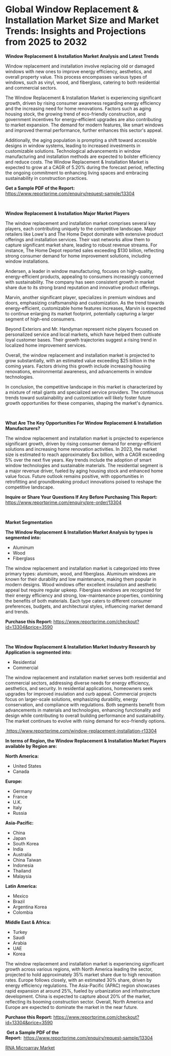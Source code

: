 <p><h1>Global Window Replacement & Installation Market Size and Market Trends: Insights and Projections from 2025 to 2032</h1></p><p><strong>Window Replacement & Installation Market Analysis and Latest Trends</strong></p>
<p><p>Window replacement and installation involve replacing old or damaged windows with new ones to improve energy efficiency, aesthetics, and overall property value. This process encompasses various types of windows, such as vinyl, wood, and fiberglass, catering to both residential and commercial sectors.</p><p>The Window Replacement & Installation Market is experiencing significant growth, driven by rising consumer awareness regarding energy efficiency and the increasing need for home renovations. Factors such as aging housing stock, the growing trend of eco-friendly construction, and government incentives for energy-efficient upgrades are also contributing to market expansion. The demand for modern features, like smart windows and improved thermal performance, further enhances this sector's appeal.</p><p>Additionally, the aging population is prompting a shift toward accessible designs in window systems, leading to increased investments in customizable solutions. Technological advancements in window manufacturing and installation methods are expected to bolster efficiency and reduce costs. The Window Replacement & Installation Market is expected to grow at a CAGR of 5.20% during the forecast period, reflecting the ongoing commitment to enhancing living spaces and embracing sustainability in construction practices.</p></p>
<p><strong>Get a Sample PDF of the Report:&nbsp;</strong> <a href="https://www.reportprime.com/enquiry/request-sample/13304?utm_campaign=3368&utm_medium=2&utm_source=Github&utm_content=ia&utm_term=20032025&utm_id=window-replacement-installation">https://www.reportprime.com/enquiry/request-sample/13304</a></p>
<p>&nbsp;</p>
<p><strong>Window Replacement & Installation Major Market Players</strong></p>
<p><p>The window replacement and installation market comprises several key players, each contributing uniquely to the competitive landscape. Major retailers like Lowe's and The Home Depot dominate with extensive product offerings and installation services. Their vast networks allow them to capture significant market share, leading to robust revenue streams. For instance, The Home Depot reported sales exceeding $130 billion, reflecting strong consumer demand for home improvement solutions, including window installations.</p><p>Andersen, a leader in window manufacturing, focuses on high-quality, energy-efficient products, appealing to consumers increasingly concerned with sustainability. The company has seen consistent growth in market share due to its strong brand reputation and innovative product offerings.</p><p>Marvin, another significant player, specializes in premium windows and doors, emphasizing craftsmanship and customization. As the trend towards energy-efficient, customizable home features increases, Marvin is expected to continue enlarging its market footprint, potentially capturing a larger segment of high-end consumers.</p><p>Beyond Exteriors and Mr. Handyman represent niche players focused on personalized service and local markets, which have helped them cultivate loyal customer bases. Their growth trajectories suggest a rising trend in localized home improvement services.</p><p>Overall, the window replacement and installation market is projected to grow substantially, with an estimated value exceeding $25 billion in the coming years. Factors driving this growth include increasing housing renovations, environmental awareness, and advancements in window technologies.</p><p>In conclusion, the competitive landscape in this market is characterized by a mixture of retail giants and specialized service providers. The continuous trends toward sustainability and customization will likely foster future growth opportunities for these companies, shaping the market's dynamics.</p></p>
<p>&nbsp;</p>
<p><strong>What Are The Key Opportunities For Window Replacement & Installation Manufacturers?</strong></p>
<p><p>The window replacement and installation market is projected to experience significant growth, driven by rising consumer demand for energy-efficient solutions and increasing home renovation activities. In 2023, the market size is estimated to reach approximately $xx billion, with a CAGR exceeding 5% over the next five years. Key trends include the adoption of smart window technologies and sustainable materials. The residential segment is a major revenue driver, fueled by aging housing stock and enhanced home value focus. Future outlook remains positive, with opportunities in retrofitting and groundbreaking product innovations poised to reshape the competitive landscape.</p></p>
<p><strong>Inquire or Share Your Questions If Any Before Purchasing This Report:</strong> <a href="https://www.reportprime.com/enquiry/pre-order/13304?utm_campaign=3368&utm_medium=2&utm_source=Github&utm_content=ia&utm_term=20032025&utm_id=window-replacement-installation">https://www.reportprime.com/enquiry/pre-order/13304</a></p>
<p>&nbsp;</p>
<p><strong>Market Segmentation</strong></p>
<p><strong>The Window Replacement & Installation Market Analysis by types is segmented into:</strong></p>
<p><ul><li>Aluminum</li><li>Wood</li><li>Fiberglass</li></ul></p>
<p><p>The window replacement and installation market is categorized into three primary types: aluminum, wood, and fiberglass. Aluminum windows are known for their durability and low maintenance, making them popular in modern designs. Wood windows offer excellent insulation and aesthetic appeal but require regular upkeep. Fiberglass windows are recognized for their energy efficiency and strong, low-maintenance properties, combining the benefits of both materials. Each type caters to different consumer preferences, budgets, and architectural styles, influencing market demand and trends.</p></p>
<p><strong>Purchase this Report:&nbsp;</strong><a href="https://www.reportprime.com/checkout?id=13304&price=3590&utm_campaign=3368&utm_medium=2&utm_source=Github&utm_content=ia&utm_term=20032025&utm_id=window-replacement-installation">https://www.reportprime.com/checkout?id=13304&price=3590</a></p>
<p>&nbsp;</p>
<p><strong>The Window Replacement & Installation Market Industry Research by Application is segmented into:</strong></p>
<p><ul><li>Residential</li><li>Commercial</li></ul></p>
<p><p>The window replacement and installation market serves both residential and commercial sectors, addressing diverse needs for energy efficiency, aesthetics, and security. In residential applications, homeowners seek upgrades for improved insulation and curb appeal. Commercial projects focus on larger-scale solutions, emphasizing durability, energy conservation, and compliance with regulations. Both segments benefit from advancements in materials and technologies, enhancing functionality and design while contributing to overall building performance and sustainability. The market continues to evolve with rising demand for eco-friendly options.</p></p>
<p><a href="https://www.reportprime.com/window-replacement-installation-r13304?utm_campaign=3368&utm_medium=2&utm_source=Github&utm_content=ia&utm_term=20032025&utm_id=window-replacement-installation">&nbsp;https://www.reportprime.com/window-replacement-installation-r13304</a></p>
<p><strong>In terms of Region, the Window Replacement & Installation Market Players available by Region are:</strong></p>
<p>
    <p> <strong> North America: </strong>
        <ul>
            <li>United States</li>
            <li>Canada</li>
        </ul>
        </p> 
    <p> <strong> Europe: </strong>
        <ul>
            <li>Germany</li>
            <li>France</li>
            <li>U.K.</li>
            <li>Italy</li>
            <li>Russia</li>
        </ul>
        </p> 
    <p> <strong> Asia-Pacific: </strong>
        <ul>
            <li>China</li>
            <li>Japan</li>
            <li>South Korea</li>
            <li>India</li>
            <li>Australia</li>
            <li>China Taiwan</li>
            <li>Indonesia</li>
            <li>Thailand</li>
            <li>Malaysia</li>
        </ul>
        </p> 
    <p> <strong> Latin America: </strong>
        <ul>
            <li>Mexico</li>
            <li>Brazil</li>
            <li>Argentina Korea</li>
            <li>Colombia</li>
        </ul>
        </p> 
    <p> <strong> Middle East & Africa: </strong>
        <ul>
            <li>Turkey</li>
            <li>Saudi</li>
            <li>Arabia</li>
            <li>UAE</li>
            <li>Korea</li>
        </ul>
    </p>
    </p>
<p><p>The window replacement and installation market is experiencing significant growth across various regions, with North America leading the sector, projected to hold approximately 35% market share due to high renovation rates. Europe follows closely, with an estimated 30% share, driven by energy efficiency regulations. The Asia-Pacific (APAC) region showcases rapid expansion at around 25%, fueled by urbanization and infrastructure development. China is expected to capture about 20% of the market, reflecting its booming construction sector. Overall, North America and Europe are expected to dominate the market in the near future.</p></p>
<p><strong>Purchase this Report: </strong><a href="https://www.reportprime.com/checkout?id=13304&price=3590&utm_campaign=3368&utm_medium=2&utm_source=Github&utm_content=ia&utm_term=20032025&utm_id=window-replacement-installation">https://www.reportprime.com/checkout?id=13304&price=3590</a></p>
<p>&nbsp;<strong>Get a Sample PDF of the Report:&nbsp;&nbsp;</strong><a href="https://www.reportprime.com/enquiry/request-sample/13304?utm_campaign=3368&utm_medium=2&utm_source=Github&utm_content=ia&utm_term=20032025&utm_id=window-replacement-installation">https://www.reportprime.com/enquiry/request-sample/13304</a></p>
<p><strong></strong></p>
<p><p><a href="https://github.com/debowflaggqw/Market-Research-Report-List-1/blob/main/rna-microarray-market.md?utm_campaign=3368&utm_medium=2&utm_source=Github&utm_content=ia&utm_term=20032025&utm_id=window-replacement-installation">RNA Microarray Market</a></p></p>